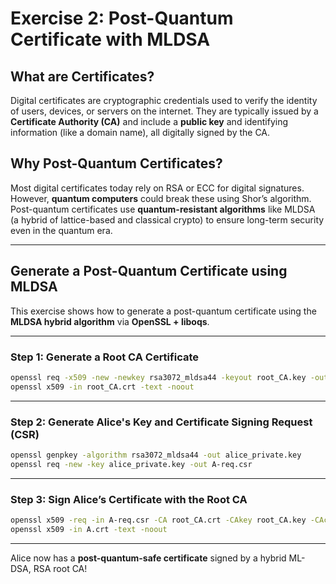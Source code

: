 # Exercise 2: Post-Quantum Certificate with MLDSA

## What are Certificates?

Digital certificates are cryptographic credentials used to verify the identity of users, devices, or servers on the internet. They are typically issued by a **Certificate Authority (CA)** and include a **public key** and identifying information (like a domain name), all digitally signed by the CA.

## Why Post-Quantum Certificates?

Most digital certificates today rely on RSA or ECC for digital signatures. However, **quantum computers** could break these using Shor’s algorithm. Post-quantum certificates use **quantum-resistant algorithms** like MLDSA (a hybrid of lattice-based and classical crypto) to ensure long-term security even in the quantum era.

---

## Generate a Post-Quantum Certificate using MLDSA

This exercise shows how to generate a post-quantum certificate using the **MLDSA hybrid algorithm** via **OpenSSL + liboqs**.

---

###  Step 1: Generate a Root CA Certificate

```bash
openssl req -x509 -new -newkey rsa3072_mldsa44 -keyout root_CA.key -out root_CA.crt -nodes -subj "/CN=test CA" -days 365
openssl x509 -in root_CA.crt -text -noout
```

---

### Step 2: Generate Alice's Key and Certificate Signing Request (CSR)

```bash
openssl genpkey -algorithm rsa3072_mldsa44 -out alice_private.key
openssl req -new -key alice_private.key -out A-req.csr
```

---

###  Step 3: Sign Alice’s Certificate with the Root CA

```bash
openssl x509 -req -in A-req.csr -CA root_CA.crt -CAkey root_CA.key -CAcreateserial -out A.crt -days 500 -sha256
openssl x509 -in A.crt -text -noout
```

---

Alice now has a **post-quantum-safe certificate** signed by a hybrid ML-DSA, RSA root CA!
